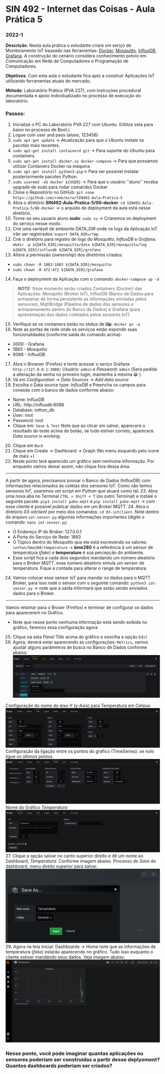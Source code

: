 # SIN 492 - Internet das Coisas - Aula Prática 5
### 2022-1
**Descrição**: Nesta aula prática o estudante criará um seriço de Monitoramento IoT baseado nas ferramentas: [Docker](https://www.docker.com/), [Mosquitto](https://mosquitto.org), [InfluxDB](https://www.influxdata.com/), [Grafana](https://grafana.com/). A construção do cenário considera conhecimento prévio em Comunicação em Rede de Computadores e Programação de Computadores.

**Objetivos**: Com esta aula o estudante fica apto a construir Aplicações IoT utilizando ferramentas atuais do mercado.

**Método**: Laboratório Prático (PVA 227), com instruções procedural documentada e apoio individualizado no processo de execução do laboratório.

### Passos:
1. Inicialize o PC do Laboratório PVA 227 com Ubuntu. (Utilize seta para baixo no processo de Boot.)
2. Logue com user and pass (aluno, 123456)
3. `sudo apt-get update` &rarr; Atualização para que o Ubuntu instale os pacotes mais recentes.
4. `sudo apt-get install containerd git` &rarr; Para suporte do Ubuntu para containers.
5. `sudo apt-get install docker.io docker-compose` &rarr; Para que possamos utilizar Containers Docker na máquina
6. `sudo apt-get install python3-pip`&rarr; Para ser possível instalar posteriormente pacotes Python.
7. `sudo usermod -aG docker ${USER}` &rarr; Para que o usuário ''aluno'' receba upgrade de sudo para rodar comandos Docker
8. Clone o Repositório no GitHub: `git cone https://github.com/romoreira/SIN492-Aula-Pratica-5`
9. Abra o diretório  **SIN492-Aula-Pratica-5/00-docker**:  `cd SIN492-Aula-Pratica-5/00-docker` &rarr; o arquido de deployment da aula está nesse diretório.
10. Torne-se seu usuario aluno **sudo**: `sudo su` &rarr; Criaremos os deployment do serviço nesse modo.
11. Crie uma variável de ambiente *DATA_DIR* onde os logs da Aplicação IoT irão ser registrados: `export DATA_DIR=/tmp`
12. Crie o diretório para registro de logs do *Mosquitto*, *InfluxDB* e *Grafan*a: `mkdir -p ${DATA_DIR}/mosquitto/data ${DATA_DIR}/mosquitto/log ${DATA_DIR}/influxdb ${DATA_DIR}/grafana`
13. Altere a permissão (*ownership*) dos diretórios criados:
* `sudo chown -R 1883:1883 ${DATA_DIR}/mosquitto`
* `sudo chown -R 472:472 ${DATA_DIR}/grafana`
14. Faça o deployment da Aplicação com o comando: `docker-compose up -d`
> **_NOTE:_**  Nsse momento serão criados Containers (Docker) das Aplicações: Mosquitto (Broker IoT), InfluxDB (Banco de Dados para armazenar de forma persistente as informações enviadas pelos sensores), MqttBridge (Pipeline de dados dos sensores e armazenamento dentro do Banco de Dados) e Grafana (para apresentação dos dados coletados pelos sensores IoT)

15. Verifique se os containers estão no *status* de **Up**: `docker ps -a`
16. Note as portas de rede onde os serviços estão expondo suas funcionalidades (conforme saída do comando acima):
* 3000 - Grafana
* 1883 - Mosquitto
* 8086 - InfluxDB
17. Abra o Browser (Firefox) e tente acessar o seriço Grafana: `http://127.0.0.1:3000/` *Usuário:* `admin` e *Password:* `admin` (Será pedida a alteração da senha no primeiro login, mantenha a mesma :grinning: ).
18. Vá em *Configuration* &rarr; *Data Sources*  &rarr; *Add data source*
19. Escolha o Data source type: *InfluxDB* e Preencha os campos para conexão com o banco de dados conforme abaixo:
* Name: InfluxDB
* URL: http://influxdb:8086
* Database: iothon_db
* User: root
* Password: root
* Clique em: `Save & Test`
Note que ao clicar em salvar, aparecerá o resultado do teste acima do botão, se tudo estiver correto, aparecerá: _Data source is working_.
20. Clique em `Back`
21. Clique em Create &rarr; Dashboard &rarr; Graph (No menu esquerdo pelo icone de mais +)
22. Neste ponto terá aparecido um gráfico sem nenhuma informação. Por enquanto vamos deixar assim, não clique fora dessa área.
___
A partir de agora, precisamos povoar o Banco de Dados (InfluxDB) com informações relacionados às coletas dos sensores IoT. Como não temos sensores IoT, usaremos um script em Python que atuará como tal.
23. Abra uma nova aba no Terminal `CTRL + Shift + T` (ou outro Terminal) e instale o seguinte pacote: `pip3 install paho-mqtt` e `pip install paho-mqtt` &rarr; com esse cliente é possível publicar dados em um Broker MQTT.
24. Abra o diretório *03-iotclient* por meio dos comandos: `cd 03-iotclient`. Note dentro do arquivo `iot-sensor.py` algumas informações importantes (digite o comando: `nano iot-sensor.py`:
* O Endereço IP do Broker: 127.0.0.1
* A Porta do Serviço de Rede: 1883
* O Tópico dentro do Mosquitto que ele está escrevendo os valores: `iothon/bme280/temperature` &rarr; **bme280** é a referência à um sensor de temperatura (*fake*) e **temperature** é sua percepção do ambiente.
* Esse script fica a cada dois segundos mandando um número aleatório para o Broker MQTT. esse número aleatório simula um sensor de temperatura. Fique a contade para alterar o range de temperatura.
24. Vamos colocar esse sensor IoT para mandar os dados para o MQTT Broker, para isso rode o sensor com o seguinte comando: `python3 iot-sensor.py` &rarr; note que a saída informará que estão sendo enviados dados para o Broker.
___
Vamos retomar para o Broser (Firefox) e terminar de configurar os dados para aparecerem no Gráfico.
* Note que nesse ponto nenhuma informação está sendo exibida no gráfico, faremos essa configuração agora
25. Clique na seta *Panel Title* acima do gráfico e esoclha a opção `Edit`
26. Agora, deverá estar aparecendo as configurações: `Metrics`, vamos ajustar alguns parâmetros de busca no Banco de Dados conforme abaixo:
![Configuração da Consulta ao Bando de Dados](img/1.png)

Configuração do nome do eixo-Y (y-Axis) para Temperatura em Celsius
![Configuração da Consulta ao Bando de Dados](img/2.png)
Configuração da ligação entre os pontos do grafico (TimeSeries): se nulo ligue os últimos pontos.
![Configuração da Consulta ao Bando de Dados](img/3.png)
Nome do Gráfico *Temperatura*
![Configuração da Consulta ao Bando de Dados](img/4.png)
27. Clique a opção salvar no canto superior direito e dê um nome ao Dashboard, *Temperatura*. Conforme imagem abaixo.
Processo de *Save* do dashboard, menu direito superior para salvar.
![Configuração da Consulta ao Bando de Dados](img/5.png)
29. Agora na tela inicial: Dashboards &rarr; Home note que as informações de temperatura (*fake*) estarão aparecendo no gráfico. Tudo isso euquanto o cliente estiver mandando seus dados. Veja imagem abaixo.
![Configuração da Consulta ao Bando de Dados](img/6.png)
### Nesse ponto, você pode imaginar quantas aplicações ou sensores poderiam ser construídas a partir desse deplyoment? Quantos dashboards poderiam ser criados?


